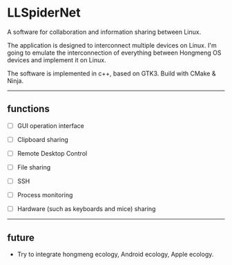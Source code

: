  

# LLSpiderNet
A software for collaboration and information sharing between Linux.



The application is designed to interconnect multiple devices on Linux. I'm going to emulate the interconnection of everything between Hongmeng OS devices and implement it on Linux.


The software is implemented in c++, based on GTK3. Build with CMake & Ninja.

---
## functions
 - [ ] GUI operation interface 
 - [ ] Clipboard sharing 
 - [ ] Remote Desktop Control 
 - [ ]  File sharing
 - [ ] SSH 
 - [ ] Process monitoring
 - [ ] Hardware (such as keyboards and mice) sharing 


---
## future
 - Try to integrate hongmeng ecology, Android ecology, Apple ecology.